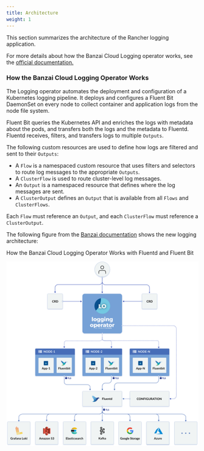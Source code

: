 ```yaml
---
title: Architecture
weight: 1
---
```


This section summarizes the architecture of the Rancher logging application.

For more details about how the Banzai Cloud Logging operator works, see the [official documentation.](https://banzaicloud.com/docs/one-eye/logging-operator/#architecture)

### How the Banzai Cloud Logging Operator Works

The Logging operator automates the deployment and configuration of a Kubernetes logging pipeline. It deploys and configures a Fluent Bit DaemonSet on every node to collect container and application logs from the node file system. 

Fluent Bit queries the Kubernetes API and enriches the logs with metadata about the pods, and transfers both the logs and the metadata to Fluentd. Fluentd receives, filters, and transfers logs to multiple `Outputs`.

The following custom resources are used to define how logs are filtered and sent to their `Outputs`: 

- A `Flow` is a namespaced custom resource that uses filters and selectors to route log messages to the appropriate `Outputs`. 
- A `ClusterFlow` is used to route cluster-level log messages.
- An `Output` is a namespaced resource that defines where the log messages are sent. 
- A `ClusterOutput` defines an `Output` that is available from all `Flows` and `ClusterFlows`.

Each `Flow` must reference an `Output`, and each `ClusterFlow` must reference a `ClusterOutput`.

The following figure from the [Banzai documentation](https://banzaicloud.com/docs/one-eye/logging-operator/#architecture) shows the new logging architecture:

<figcaption>How the Banzai Cloud Logging Operator Works with Fluentd and Fluent Bit</figcaption>

![How the Banzai Cloud Logging Operator Works with Fluentd](./assets/img/rancher/banzai-cloud-logging-operator.png)
